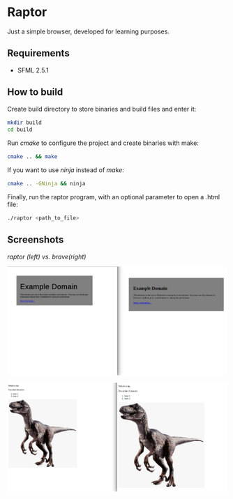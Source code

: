 # Raptor

Just a simple browser, developed for learning purposes.

## Requirements
* SFML 2.5.1

## How to build
Create build directory to store binaries and build files and enter it:
```bash
mkdir build
cd build
```

Run _cmake_ to configure the project and create binaries with make:
```bash
cmake .. && make
```

If you want to use _ninja_ instead of _make_:
```bash
cmake .. -GNinja && ninja
```

Finally, run the raptor program, with an optional parameter to open a .html file:
```bash
./raptor <path_to_file>
```

## Screenshots
_raptor (left) vs. brave(right)_

![example 1](.github/raptor_example_1.png)

![example 2](.github/raptor_example_2.png)

